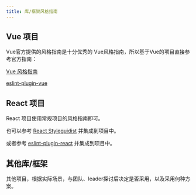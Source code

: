 ```yaml
---
title: 库/框架风格指南
---
```


## Vue 项目

Vue官方提供的风格指南是十分优秀的 Vue风格指南，所以基于Vue的项目直接参考官方指南：

[Vue 风格指南](https://cn.vuejs.org/v2/style-guide/)

[eslint-plugin-vue](https://eslint.vuejs.org/)

## React 项目

React 项目使用常规项目的风格指南即可。

也可以参考 [React Styleguidist](https://react-styleguidist.js.org/) 并集成到项目中。

或者参考 [eslint-plugin-react](https://github.com/yannickcr/eslint-plugin-react) 并集成到项目中。

## 其他库/框架

其他项目，根据实际场景，与团队、leader探讨后决定是否采用，以及采用何种方案。

